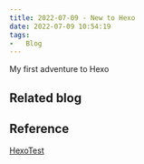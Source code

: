 ```yaml
---
title: 2022-07-09 - New to Hexo
date: 2022-07-09 10:54:19
tags:
-   Blog
---
```


My first adventure to Hexo

## Related blog

## Reference

[HexoTest][Hexo]

[Hexo]:https://hexo.io/zh-cn/
